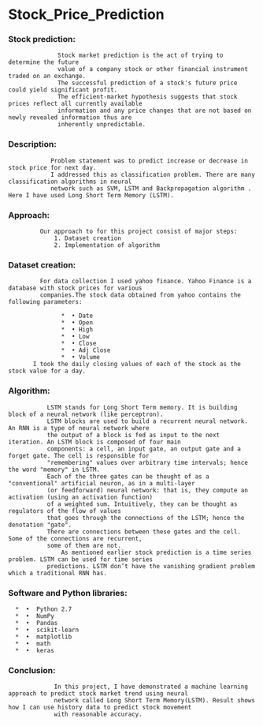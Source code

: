 # Stock_Price_Prediction

### Stock prediction:
                  Stock market prediction is the act of trying to determine the future 
                  value of a company stock or other financial instrument traded on an exchange. 
                  The successful prediction of a stock's future price could yield significant profit. 
                  The efficient-market hypothesis suggests that stock prices reflect all currently available
                  information and any price changes that are not based on newly revealed information thus are 
                  inherently unpredictable. 
                  
                  
### Description:
                Problem statement was to predict increase or decrease in stock price for next day.
                I addressed this as classification problem. There are many classification algorithms in neural
                network such as SVM, LSTM and Backpropagation algorithm . Here I have used Long Short Term Memory (LSTM).


### Approach:
             Our approach to for this project consist of major steps:
                 1.	Dataset creation
                 2.	Implementation of algorithm


### Dataset creation:
             For data collection I used yahoo finance. Yahoo Finance is a database with stock prices for various 
             companies.The stock data obtained from yahoo contains the following parameters:
      
                   *  •	Date
                   *  •	Open
                   *  •	High
                   *  •	Low
                   *  •	Close
                   *  •	Adj Close
                   *  •	Volume
           I took the daily closing values of each of the stock as the stock value for a day.


### Algorithm:
               LSTM stands for Long Short Term memory. It is building block of a neural network (like perceptron). 
               LSTM blocks are used to build a recurrent neural network. An RNN is a type of neural network where 
               the output of a block is fed as input to the next iteration. An LSTM block is composed of four main 
               components: a cell, an input gate, an output gate and a forget gate. The cell is responsible for
               "remembering" values over arbitrary time intervals; hence the word "memory" in LSTM. 
               Each of the three gates can be thought of as a "conventional" artificial neuron, as in a multi-layer
               (or feedforward) neural network: that is, they compute an activation (using an activation function) 
               of a weighted sum. Intuitively, they can be thought as regulators of the flow of values 
               that goes through the connections of the LSTM; hence the denotation "gate". 
               There are connections between these gates and the cell. Some of the connections are recurrent, 
               some of them are not.
                   As mentioned earlier stock prediction is a time series problem. LSTM can be used for time series
               predictions. LSTM don’t have the vanishing gradient problem which a traditional RNN has.


### Software and Python libraries:
      *  •	Python 2.7
      *  •	NumPy
      *  •	Pandas
      *  •	scikit-learn
      *  •	matplotlib
      *  •	math
      *  •	keras

### Conclusion:
                 In this project, I have demonstrated a machine learning approach to predict stock market trend using neural
                 network called Long Short Term Memory(LSTM). Result shows how I can use history data to predict stock movement
                 with reasonable accuracy.

